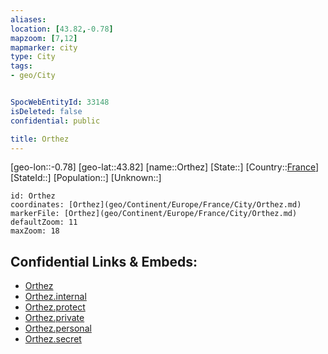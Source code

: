 ```yaml
---
aliases: 
location: [43.82,-0.78]
mapzoom: [7,12] 
mapmarker: city 
type: City
tags:
- geo/City


SpocWebEntityId: 33148
isDeleted: false
confidential: public

title: Orthez
---
```

[geo-lon::-0.78]
[geo-lat::43.82]
[name::Orthez]
[State::]
[Country::[France](geo/Continent/Europe/France.md)]
[StateId::]
[Population::]
[Unknown::]


```leaflet
id: Orthez
coordinates: [Orthez](geo/Continent/Europe/France/City/Orthez.md)
markerFile: [Orthez](geo/Continent/Europe/France/City/Orthez.md)
defaultZoom: 11 
maxZoom: 18
```


## Confidential Links & Embeds: 
- [Orthez](../../../../../../_public/geo/Continent/Europe/France/City/Orthez.md) 
- [Orthez.internal](../../../../../../_internal/geo/Continent/Europe/France/City/Orthez.internal.md) 
- [Orthez.protect](../../../../../../_protect/geo/Continent/Europe/France/City/Orthez.protect.md) 
- [Orthez.private](../../../../../../_private/geo/Continent/Europe/France/City/Orthez.private.md) 
- [Orthez.personal](../../../../../../_personal/geo/Continent/Europe/France/City/Orthez.personal.md) 
- [Orthez.secret](../../../../../../_secret/geo/Continent/Europe/France/City/Orthez.secret.md) 
